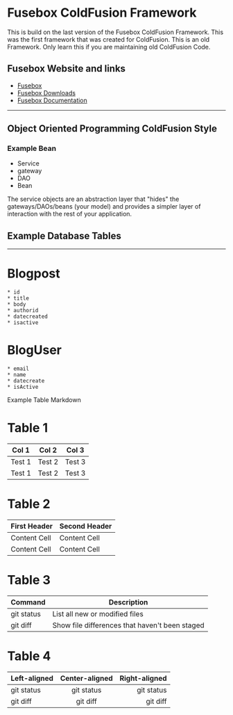 
# Fusebox ColdFusion Framework

This is build on the last version of the Fusebox ColdFusion Framework.  This was the first framework that was created for ColdFusion. This is an old Framework. Only learn this if you are maintaining old ColdFusion Code.

## Fusebox Website and links
* [Fusebox](http://www.Fusebox.org)
* [Fusebox Downloads](http://www.Fusebox.org/index.cfm/Fusebox-downloads/)
* [Fusebox Documentation](http://www.Fusebox.org/index.cfm/documentation/)

---

## Object Oriented Programming ColdFusion Style
### Example Bean 

* Service 
* gateway
* DAO 
* Bean

The service objects are an abstraction layer that 
"hides" the gateways/DAOs/beans (your model) and 
provides a simpler layer of interaction with the 
rest of your application.

## Example Database Tables 
---



# Blogpost 
    * id
    * title
    * body
    * authorid
    * datecreated
    * isactive


# BlogUser 
    * email
    * name
    * datecreate
    * isActive

Example Table Markdown

# Table 1

| Col 1 | Col 2 | Col 3|
| --- | --- | --- |
| Test 1 | Test 2 | Test 3 |
| Test 1 | Test 2 | Test 3 |

# Table 2

| First Header  | Second Header |
| ------------- | ------------- |
| Content Cell  | Content Cell  |
| Content Cell  | Content Cell  |

# Table 3

| Command | Description |
| --- | --- |
| git status | List all new or modified files |
| git diff | Show file differences that haven't been staged |

# Table 4

| Left-aligned | Center-aligned | Right-aligned |
| :---         |     :---:      |          ---: |
| git status   | git status     | git status    |
| git diff     | git diff       | git diff      |

